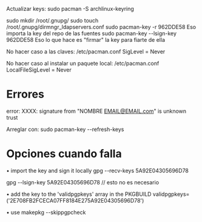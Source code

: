 Actualizar keys:
sudo pacman -S archlinux-keyring


sudo mkdir /root/.gnupg/
sudo touch /root/.gnupg/dirmngr_ldapservers.conf
sudo pacman-key -r 962DDE58
  Eso importa la key del repo de las fuentes
sudo pacman-key --lsign-key 962DDE58
  Eso lo que hace es "firmar" la key para fiarte de ella



No hacer caso a las claves:
/etc/pacman.conf
SigLevel = Never

No hacer caso al instalar un paquete local:
/etc/pacman.conf
LocalFileSigLevel = Never


# Errores
error: XXXX: signature from "NOMBRE <EMAIL@EMAIL.com>" is unknown trust

Arreglar con:
sudo pacman-key --refresh-keys


# Opciones cuando falla
• import the key and sign it locally
gpg --recv-keys 5A92E04305696D78

gpg --lsign-key 5A92E04305696D78 // esto no es necesario

• add the key to the 'validpgpkeys' array in the PKGBUILD
validpgpkeys=('2E708FB2FCECA07FF8184E275A92E04305696D78')

• use makepkg --skippgpcheck

